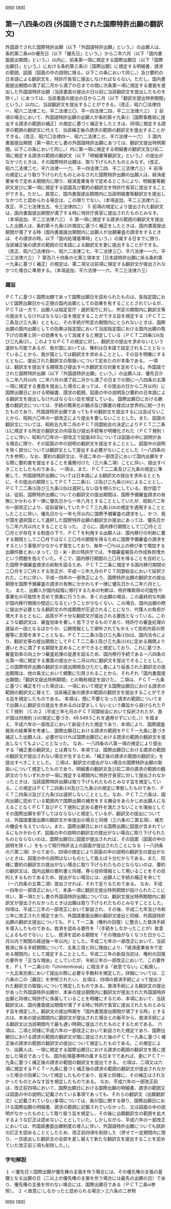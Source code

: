 [prev](/specific\markdowns\特許法\254_Mp-Ch_9-At_184_3.md)
[next](/specific\markdowns\特許法\256_Mp-Ch_9-At_184_5.md)
## 第一八四条の四 (外国語でされた国際特許出願の翻訳文)
外国語でされた国際特許出願（以下「外国語特許出願」という。）の出願人は、条約第二条ⅺの優先日（以下「優先日」という。）から二年六月（以下「国内書面提出期間」という。）以内に、前条第一項に規定する国際出願日（以下「国際出願日」という。）における条約第三条⑵［国際出願］に規定する明細書、請求の範囲、図面（図面の中の説明に限る。以下この条において同じ。）及び要約の日本語による翻訳文を、特許庁長官に提出しなければならない。ただし、国内書面提出期間の満了前二月から満了の日までの間に次条第一項に規定する書面を提出した外国語特許出願（当該書面の提出の日以前に当該翻訳文を提出したものを除く。）にあつては、当該書面の提出の日から二月（以下「翻訳文提出特例期間」という。）以内に、当該翻訳文を提出することができる。（改正、昭六〇法律四一、昭六二法律二七、平二法律三〇、平一四法律二四、平二三法律六三）
２ 前項の場合において、外国語特許出願の出願人が条約第十九条⑴［国際事務局に提出する請求の範囲の補正］の規定に基づく補正をしたときは、同項に規定する請求の範囲の翻訳文に代えて、当該補正後の請求の範囲の翻訳文を提出することができる。（改正、昭六〇法律四一、昭六二法律二七、平六法律一一六）
３ 国内書面提出期間（第一項ただし書の外国語特許出願にあつては、翻訳文提出特例期間。以下この条において同じ。）内に第一項に規定する明細書の翻訳文及び前二項に規定する請求の範囲の翻訳文（以下「明細書等翻訳文」という。）の提出がなかつたときは、その国際特許出願は、取り下げられたものとみなす。（改正、昭六二法律二七、平六法律一一六、平一四法律二四、平二三法律六三）４ 前項の規定により取り下げられたものとみなされた国際特許出願の出願人は、経済産業省令で定める期間内に限り、経済産業省令で定めるところにより、明細書等翻訳文並びに第一項に規定する図面及び要約の翻訳文を特許庁長官に提出することができる。ただし、故意に、国内書面提出期間内に当該明細書等翻訳文を提出しなかつたと認められる場合は、この限りでない。（本項追加、平二三法律六三、改正、平二七法律五五、令三法律四二）
５ 前項の規定により提出された翻訳文は、国内書面提出期間が満了する時に特許庁長官に提出されたものとみなす。（本項追加、平二三法律六三）
６ 第一項に規定する請求の範囲の翻訳文を提出した出願人は、条約第十九条⑴の規定に基づく補正をしたときは、国内書面提出期間が満了する時（国内書面提出期間内に出願人が出願審査の請求をするときは、その請求の時。以下「国内処理基準時」という。）の属する日までに限り、当該補正後の請求の範囲の日本語による翻訳文を更に提出することができる。（改正、昭六〇法律四一、昭六二法律二七、平二法律三〇、平六法律一一六、平二三法律六三）７ 第百八十四条の七第三項本文［日本語特許出願に係る条約第一九条に基づく補正］の規定は、第二項又は前項に規定する翻訳文が提出されなかつた場合に準用する。（本項追加、平六法律一一六、平二三法律六三）

### 趣旨
ＰＣＴに基づく国際出願であって国際出願日を認められたものは、各指定国において国際出願日から正規の国内出願としての効果を有することとされているが、ＰＣＴは一方で、出願人は指定官庁・選択官庁に対し、所定の期間内に翻訳文等の提出をしなければならない旨を規定することができる旨を規定する（ＰＣＴ二二条及び三九条）とともに、その手続が所定の期間内にとられないときは、国際出願の国内出願としての効果は指定国において当該指定国における国内出願の取下げの効果と同一の効果をもって消滅すると規定している（ＰＣＴ二四条⑴ⅲ及び三九条⑵）。このようなＰＣＴの規定に対し、翻訳文の提出を求めないという選択も可能であるが、我が国においては、権利は日本語で設定されることとなっていることから、我が国としては翻訳文を求めることとし、その旨を明確にするとともに、提出された翻訳文の取扱いについて定めたのが本条である。
一項は、翻訳文を提出する期限及び提出すべき翻訳文の対象を定めている。外国語でされた国際特許出願（以下「外国語特許出願」という。）の出願人は、優先日から二年六月以内（二年六月の満了前二月から満了の日までの間に一八四条の五第一項に規定する書面を提出した場合にあっては、その提出の日から二月以内）に国際出願日における明細書、請求の範囲、図面の中の説明及び要約の日本語による翻訳文を提出しなければならない旨を規定している。
国際出願日における願書の翻訳文については、手続の簡素化の観点及び願書の様式は世界的に統一されたものであり、外国語特許出願であってもその翻訳文を提出するには及ばないことから、昭和六〇年の一部改正により提出を要しないこととした。また、図面の翻訳文については、昭和五九年二月のＰＣＴ同盟総会の決定によりＰＣＴ二二条⑴に規定する所定の翻訳文の内容及び提出手続等が明確化された（ＰＣＴ規則 ）ことに伴い、昭和六〇年の一部改正で図面49.5については図面の中に説明がある場合に限り、その図面の中の説明の翻訳文を提出することとし、図面中の説明を除く部分については翻訳文として提出する必要がないこととした（一八四条の六を参照）。なお、要約の翻訳文は、平成二年の一部改正において国内出願をする際に要約書を提出することを義務付けた（三六条二項）ことに伴い、提出すべきこととしたものである。
一項は、また、ＰＣＴ二二条及び三九条の規定に準拠して、外国語特許出願については日本語による翻訳文の提出を求めるとともに、その提出の期限としてＰＣＴ二二条⑴、⑵及び三九条⑴⒜によることとし、ＰＣＴ二二条⑶及び三九条⑴⒝は選択しない旨を明らかにしている。我が国では、従前、国際特許出願についての翻訳文の提出期間は、国際予備審査請求の有無にかかわらず一律に優先日から一年八月とすることとしていたが、昭和六二年の一部改正により、従前留保していたＰＣＴ三九条⑴⒜の規定を適用することとしたことに伴い、優先日から一年七月以内に国際予備審査の請求をし、かつ、我が国を選択国として選択した国際特許出願の翻訳文の提出にあっては、優先日から二年六月以内とすることとなった。
さらに、国内移行期間として二〇月と三〇月とが存在する制度の下で、ＰＣＴを利用する出願人は、国内移行の判断に要する期間として二〇月ではなく三〇月の期間を得るために国際予備審査の請求をするという事態が少なからず発生しており、毎年一〇％以上の伸び率で増加する出願件数とあいまって、日・米・欧の特許庁では、予備審査報告の作成負担増大という問題を抱えていた。そこで、国内移行期間の三〇月を得ることを目的とした国際予備審査請求の抑制を図るため、ＰＣＴ二二条に規定する国内移行期間の二〇月を三〇月とする改正が、平成一三年九月のＰＣＴ同盟総会において採択された。これに伴い、平成一四年の一部改正により、国際特許出願の翻訳文の提出期限を国際予備審査の請求の有無にかかわらず一律に優先日から二年六月とした。
また、出願人が国内段階に移行するための判断は、特許権取得の可能性や事業化の可能性を含めて慎重に行うため、多くの出願の場合、この最終的な判断が国内移行期限の間近になるということが少なくない。この場合、国内出願の際に提出が必要となる翻訳文の作成期間が圧迫されることになり、代理人の負担が増大するとともに、品質が不十分な翻訳文が提出される要因となっている。このような翻訳文は、審査効率を著しく低下させるものであり、特許庁の審査処理の遅延の一因となるばかりか、公開情報として頒布されてもかえって技術内容の把握等に支障を来すこととなる。ＰＣＴ二二条⑶及び三九条⑴⒝は、国内法令により、翻訳文等の提出期間としてＰＣＴ二二条⑴及び三九条⑴⒜に定める期間より遅いときに満了する期間を定めることができると規定しており、これに基づき、審査効率の向上かつ審査処理の促進を図るため、国内移行手続である一八四条の五第一項に規定する書面の提出から二月以内に翻訳文を提出できることとした。
この国際特許出願の翻訳文の提出期限及びただし書により延長された翻訳文の提出期限は、他の条文において頻繁に引用されることから、それぞれ「国内書面提出期間」「翻訳文提出特例期間」との略称規定を設けた。
二項は、ＰＣＴ一九条に基づく補正を行った場合は、一項において規定する国際出願日における請求の範囲の翻訳文に替えて、当該補正後の請求の範囲の翻訳文を提出することができる旨を規定したものである。
本項は、既に不要となった請求の範囲についてまで出願人に翻訳文の提出を求めるのは望ましくないという趣旨から設けられたＰＣＴ規則 （Ｃの２（平成三年七月のＰＣＴ同盟総会において採択されたが、我が国は同規則 ⑴の規定に基づき、49.549.5これを適用せずにいた。））を踏まえ、平成六年の一部改正において新設された規定であり、本項により、国際調査報告の結果等を考慮し、国際出願日における請求の範囲をＰＣＴ一九条に基づき補正した出願人は、必要がなければ国際出願日における請求の範囲の翻訳文を提出しなくてもよいこととなった。
なお、一八四条の八第一項の規定により提出する「補正書の翻訳文」とは異なり、本項では、国際出願日における請求の範囲の翻訳文が提出されない場合が生ずるため、「補正後の請求の範囲の翻訳文」を提出すべきこととした。
三項は、翻訳文の提出がない場合の国際特許出願の取扱いについて規定したものであり、明細書の翻訳文及び前二項の請求の範囲の翻訳文のうちいずれかが一項に規定する期間内に特許庁長官に対して提出されなかったときは、当該国際特許出願は取り下げられたものとみなす旨を規定している。この規定はＰＣＴ二四条⑴ⅲ及び三九条⑵の規定に準拠したものであり、ＰＣＴ二四条⑵及び三九条⑶は選択しないこととした。なお、ＰＣＴ二六条は、国内出願に認めている範囲内で国際出願の補充をする機会をあらかじめ出願人に与えることなくＰＣＴ及びＰＣＴ規則に定める要件を満たさないことを理由としてその国際出願を却下してはならないと規定しているが、翻訳文の提出については、外国語書面出願の翻訳文が未提出の場合と同様（三六条の二第五項）、補充の機会を与えていない。また、国際出願日における国際出願に図面が含まれているにもかかわらず、図面の中の説明の翻訳文の提出がない場合に取り下げられたものとならないのは、国際出願日に図面が提出されれば、その図面（図面の中の説明を除く。）をもって現行特許法上の図面が提出されたことになる（一八四条の六第二項）からであり、四項の規定により図面の中の説明の翻訳文の提出がないときは、図面の中の説明はないものとして扱えば十分だからである。また、同様に要約の翻訳文の提出がない場合に取り下げられたものとならないのは、要約の翻訳文は、国内出願の要約書と同様、専ら技術情報として用いることをその目的とするものであるため、提出がない場合には、出願人に手続の補正を命じて（一八四条の五第二項）提出させれば、それで足りるためである。
なお、平成一四年の一部改正において、本条一項に翻訳文提出特例期間が設けられたことに伴い、第一項ただし書の外国語特許出願については、翻訳文提出特例期間内に翻訳文が提出されなかったときは出願は取り下げられたものとみなすこととした。
四項は、平成二三年の一部改正において新設され、その後、平成二七年及び令和三年に改正された規定であり、外国語書面出願の翻訳文提出と同様、外国語特許出願の翻訳文提出についても、ＰＬＴ一二条（権利の回復）に整合した救済手続を導入したものである。救済を認める要件を「（手続をしなかったことが）故意によるものでない」とし、救済を認める期間を「その理由がなくなつた日から二月以内で期間の経過後一年以内」とした。平成二七年の一部改正において、当該救済に係る手続期間について、五条三項と同じ理由により、「経済産業省令で定める期間内」として規定することとした。平成二三年の新設当初は、権利の回復の要件を「正当な理由」としていたが、令和三年の一部改正において、この要件を、ＰＬＴ一二条⑴の「Unintentional」に相当する「故意でない」に転換し、一九五条別表において提出の際に必要な手数料を規定した。詳細については、三六条の二の［趣旨］を参照されたい。
五項は、四項の救済手続によって提出された翻訳文の取扱いについて規定したものである。救済手続による翻訳文の提出があった外国語特許出願が、本来の提出期間内に翻訳文が提出された外国語特許出願と同様に特許庁に係属していることを明確にするため、本項において、当該翻訳文は、国内書面提出期間が満了する時に特許庁長官に提出されたものとみなす旨を規定した。翻訳文の提出時期を「国内書面提出期間が満了する時」とするのは、本来の提出期間内に翻訳文が提出された場合との衡平から、救済手続による翻訳文は当該期間内で最も遅い時期に提出されたものとするためである。
六項は、二項と同様に平成六年の一部改正において新設された規定であり、国際出願日における請求の範囲の翻訳文が既に提出された後のＰＣＴ一九条に基づく補正後の請求の範囲の翻訳文の提出について規定したものである。この規定により、出願人は、一項に規定する国際出願日における請求の範囲の翻訳文を既に提出した場合であっても、国内処理基準時の属する日までであれば、更にＰＣＴ一九条に基づく補正後の請求の範囲の翻訳文を提出できる。
七項は、二項又は六項に規定するＰＣＴ一九条に基づく補正後の請求の範囲の翻訳文が提出されなかった場合の効果について規定したものであり、従来と同様に、その補正はされなかったものとみなす旨を規定したものである。
なお、平成六年の一部改正前は、改正前四項において、国際出願日における国際出願の明細書、請求の範囲又は図面の中の説明に記載されている事項であっても、それらの翻訳文（出願翻訳文）に記載されていない事項については、我が国に関する限り、国際出願日における国際出願の明細書、請求の範囲に記載されていなかった、又は図面の中の説明がなかったものとして取り扱う旨を規定し、その後に出願翻訳文の範囲を拡大するような訂正は認めないこととしていた。しかしながら、平成六年の一部改正においては、外国語書面出願制度の導入に伴い、外国語特許出願についても誤訳の訂正を認めることとしたため、改正前四項を削除した（併せて一定期間内に限り、一旦提出した翻訳文の全部を差し替えて新たな翻訳文を提出することを認めていた改正前三項も削除した。）。

### 字句解説
１ ＜優先日＞国際出願が優先権の主張を伴う場合には、その優先権の主張の基礎となる出願の日（二以上の優先権の主張を伴う場合には最先の出願の日）であり、優先権の主張を伴わない場合には、国際出願日である（ＰＣＴ二条ⅺ参照）。
２ ＜故意に⁝しなかったと認められる場合＞三六条の二参照

[prev](/specific\markdowns\特許法\254_Mp-Ch_9-At_184_3.md)
[next](/specific\markdowns\特許法\256_Mp-Ch_9-At_184_5.md)